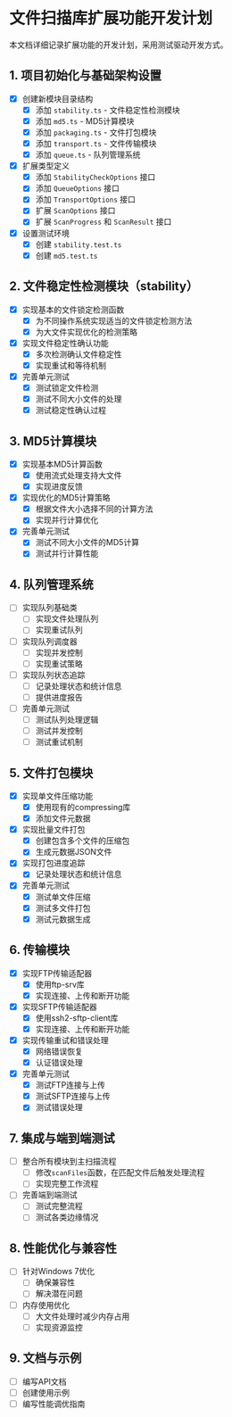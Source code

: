 # 文件扫描库扩展功能开发计划

本文档详细记录扩展功能的开发计划，采用测试驱动开发方式。

## 1. 项目初始化与基础架构设置

- [x] 创建新模块目录结构
  - [x] 添加 `stability.ts` - 文件稳定性检测模块
  - [x] 添加 `md5.ts` - MD5计算模块
  - [x] 添加 `packaging.ts` - 文件打包模块
  - [x] 添加 `transport.ts` - 文件传输模块
  - [x] 添加 `queue.ts` - 队列管理系统
- [x] 扩展类型定义
  - [x] 添加 `StabilityCheckOptions` 接口
  - [x] 添加 `QueueOptions` 接口
  - [x] 添加 `TransportOptions` 接口
  - [x] 扩展 `ScanOptions` 接口
  - [x] 扩展 `ScanProgress` 和 `ScanResult` 接口
- [x] 设置测试环境
  - [x] 创建 `stability.test.ts`
  - [x] 创建 `md5.test.ts`

## 2. 文件稳定性检测模块（stability）

- [x] 实现基本的文件锁定检测函数
  - [x] 为不同操作系统实现适当的文件锁定检测方法
  - [x] 为大文件实现优化的检测策略
- [x] 实现文件稳定性确认功能
  - [x] 多次检测确认文件稳定性
  - [x] 实现重试和等待机制
- [x] 完善单元测试
  - [x] 测试锁定文件检测
  - [x] 测试不同大小文件的处理
  - [x] 测试稳定性确认过程

## 3. MD5计算模块

- [x] 实现基本MD5计算函数
  - [x] 使用流式处理支持大文件
  - [x] 实现进度反馈
- [x] 实现优化的MD5计算策略
  - [x] 根据文件大小选择不同的计算方法
  - [x] 实现并行计算优化
- [x] 完善单元测试
  - [x] 测试不同大小文件的MD5计算
  - [x] 测试并行计算性能

## 4. 队列管理系统

- [ ] 实现队列基础类
  - [ ] 实现文件处理队列
  - [ ] 实现重试队列
- [ ] 实现队列调度器
  - [ ] 实现并发控制
  - [ ] 实现重试策略
- [ ] 实现队列状态追踪
  - [ ] 记录处理状态和统计信息
  - [ ] 提供进度报告
- [ ] 完善单元测试
  - [ ] 测试队列处理逻辑
  - [ ] 测试并发控制
  - [ ] 测试重试机制

## 5. 文件打包模块

- [x] 实现单文件压缩功能
  - [x] 使用现有的compressing库
  - [x] 添加文件元数据
- [x] 实现批量文件打包
  - [x] 创建包含多个文件的压缩包
  - [x] 生成元数据JSON文件
- [x] 实现打包进度追踪
  - [x] 记录处理状态和统计信息
- [x] 完善单元测试
  - [x] 测试单文件压缩
  - [x] 测试多文件打包
  - [x] 测试元数据生成

## 6. 传输模块

- [x] 实现FTP传输适配器
  - [x] 使用ftp-srv库
  - [x] 实现连接、上传和断开功能
- [x] 实现SFTP传输适配器
  - [x] 使用ssh2-sftp-client库
  - [x] 实现连接、上传和断开功能
- [x] 实现传输重试和错误处理
  - [x] 网络错误恢复
  - [x] 认证错误处理
- [x] 完善单元测试
  - [x] 测试FTP连接与上传
  - [x] 测试SFTP连接与上传
  - [x] 测试错误处理

## 7. 集成与端到端测试

- [ ] 整合所有模块到主扫描流程
  - [ ] 修改`scanFiles`函数，在匹配文件后触发处理流程
  - [ ] 实现完整工作流程
- [ ] 完善端到端测试
  - [ ] 测试完整流程
  - [ ] 测试各类边缘情况

## 8. 性能优化与兼容性

- [ ] 针对Windows 7优化
  - [ ] 确保兼容性
  - [ ] 解决潜在问题
- [ ] 内存使用优化
  - [ ] 大文件处理时减少内存占用
  - [ ] 实现资源监控

## 9. 文档与示例

- [ ] 编写API文档
- [ ] 创建使用示例
- [ ] 编写性能调优指南
